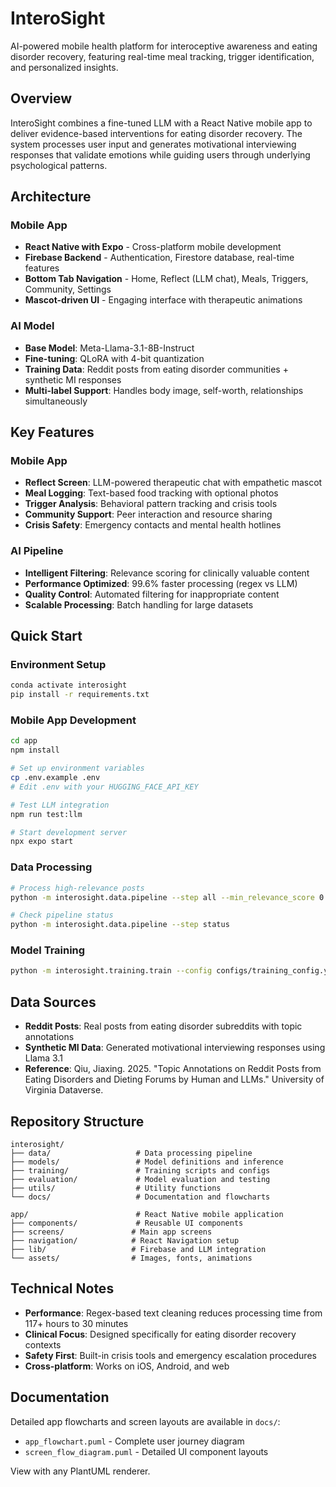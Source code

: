 # InteroSight

AI-powered mobile health platform for interoceptive awareness and eating disorder recovery, featuring real-time meal tracking, trigger identification, and personalized insights.

## Overview

InteroSight combines a fine-tuned LLM with a React Native mobile app to deliver evidence-based interventions for eating disorder recovery. The system processes user input and generates motivational interviewing responses that validate emotions while guiding users through underlying psychological patterns.

## Architecture

### Mobile App
- **React Native with Expo** - Cross-platform mobile development
- **Firebase Backend** - Authentication, Firestore database, real-time features
- **Bottom Tab Navigation** - Home, Reflect (LLM chat), Meals, Triggers, Community, Settings
- **Mascot-driven UI** - Engaging interface with therapeutic animations

### AI Model
- **Base Model**: Meta-Llama-3.1-8B-Instruct
- **Fine-tuning**: QLoRA with 4-bit quantization
- **Training Data**: Reddit posts from eating disorder communities + synthetic MI responses
- **Multi-label Support**: Handles body image, self-worth, relationships simultaneously

## Key Features

### Mobile App
- **Reflect Screen**: LLM-powered therapeutic chat with empathetic mascot
- **Meal Logging**: Text-based food tracking with optional photos
- **Trigger Analysis**: Behavioral pattern tracking and crisis tools
- **Community Support**: Peer interaction and resource sharing
- **Crisis Safety**: Emergency contacts and mental health hotlines

### AI Pipeline
- **Intelligent Filtering**: Relevance scoring for clinically valuable content
- **Performance Optimized**: 99.6% faster processing (regex vs LLM)
- **Quality Control**: Automated filtering for inappropriate content
- **Scalable Processing**: Batch handling for large datasets

## Quick Start

### Environment Setup
```bash
conda activate interosight
pip install -r requirements.txt
```

### Mobile App Development
```bash
cd app
npm install

# Set up environment variables
cp .env.example .env
# Edit .env with your HUGGING_FACE_API_KEY

# Test LLM integration
npm run test:llm

# Start development server
npx expo start
```

### Data Processing
```bash
# Process high-relevance posts
python -m interosight.data.pipeline --step all --min_relevance_score 0.5 --max_posts 10000

# Check pipeline status
python -m interosight.data.pipeline --step status
```

### Model Training
```bash
python -m interosight.training.train --config configs/training_config.yaml
```

## Data Sources

- **Reddit Posts**: Real posts from eating disorder subreddits with topic annotations
- **Synthetic MI Data**: Generated motivational interviewing responses using Llama 3.1
- **Reference**: Qiu, Jiaxing. 2025. "Topic Annotations on Reddit Posts from Eating Disorders and Dieting Forums by Human and LLMs." University of Virginia Dataverse.

## Repository Structure

```
interosight/
├── data/                   # Data processing pipeline
├── models/                 # Model definitions and inference
├── training/               # Training scripts and configs
├── evaluation/             # Model evaluation and testing
├── utils/                  # Utility functions
└── docs/                   # Documentation and flowcharts

app/                        # React Native mobile application
├── components/             # Reusable UI components
├── screens/               # Main app screens
├── navigation/            # React Navigation setup
├── lib/                   # Firebase and LLM integration
└── assets/                # Images, fonts, animations
```

## Technical Notes

- **Performance**: Regex-based text cleaning reduces processing time from 117+ hours to 30 minutes
- **Clinical Focus**: Designed specifically for eating disorder recovery contexts
- **Safety First**: Built-in crisis tools and emergency escalation procedures
- **Cross-platform**: Works on iOS, Android, and web

## Documentation

Detailed app flowcharts and screen layouts are available in `docs/`:
- `app_flowchart.puml` - Complete user journey diagram
- `screen_flow_diagram.puml` - Detailed UI component layouts

View with any PlantUML renderer.
